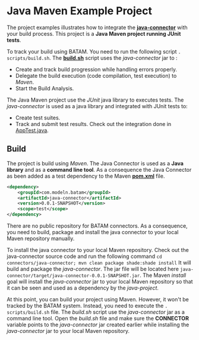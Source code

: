 # Java Maven Example Project

The project examples illustrates how to integrate the **[java-connector](https://github.com/ModelN/batam/tree/master/connectors/java-connector)** with your build process.
This project is a **Java Maven project running JUnit tests**.

To track your build using BATAM. You need to run the following script `. scripts/build.sh`.
The **[build.sh](https://github.com/ModelN/batam/blob/master/examples/java-project/scripts/build.sh)** script uses the *java-connector* jar to :
- Create and track build progression while handling errors properly.  
- Delegate the build execution (code compilation, test execution) to *Maven*.
- Start the Build Analysis.

The Java Maven project use the *JUnit* java library to executes tests.
The *java-connector* is used as a java library and integrated with JUnit tests to:
- Create test suites.
- Track and submit test results.
Check out the integration done in [AppTest.java](https://github.com/ModelN/batam/blob/master/examples/java-project/src/test/java/com/modeln/batam/example/javaproject/AppTest.java).

## Build

The project is build using *Maven*. The Java Connector is used as a **Java library** and as a **command line tool**.
As a consequence the Java Connector as been added as a test dependency to the Maven **[pom.xml](https://github.com/ModelN/batam/blob/master/examples/java-project/pom.xml)** file.

```xml
<dependency>
	<groupId>com.modeln.batam</groupId>
	<artifactId>java-connector</artifactId>
	<version>0.0.1-SNAPSHOT</version>
	<scope>test</scope>
</dependency>
```

There are no public repository for BATAM connectors. 
As a consequence, you need to build, package and install the java connector to your local Maven repository manually.

To install the java connector to your local Maven repository. Check out the java-connector source code and run the following command
`cd connectors/java-connector; mvn clean package shade:shade install`
It will build and package the *java-connector*. The jar file will be located here `java-connector/target/java-connector-0.0.1-SNAPSHOT.jar`.
The Maven *install* goal will install the *java-connector* jar to your local Maven repository so that it can be seen and used as a dependency by the *java-project*.

At this point, you can build your project using Maven. However, it won't be tracked by the BATAM system. Instead, you need to execute the `. scripts/build.sh` file.
The *build.sh* script use the *java-connector* jar as a command line tool.
Open the *build.sh* file and make sure the **CONNECTOR** variable points to the *java-connector* jar created earlier while installing the *java-connector* jar to your local Maven repository.

